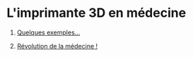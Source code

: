 # L'imprimante 3D en médecine

1. [Quelques exemples...](http://www.monunivers3d.com/medecine/)

2. [Révolution de la médecine !](https://sante.lefigaro.fr/article/des-scientifiques-ont-fabrique-un-mini-coeur-avec-une-imprimante-3d/)
